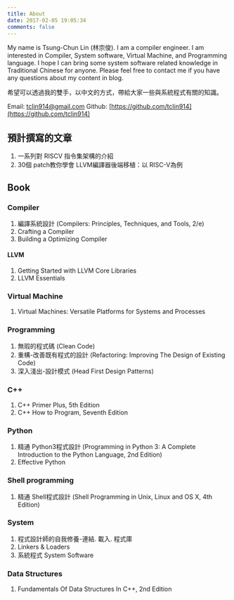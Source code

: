 ```yaml
---
title: About
date: 2017-02-05 19:05:34
comments: false
---
```


My name is Tsung-Chun Lin (林宗俊). I am a compiler engineer. I am interested in Compiler,
System software, Virtual Machine, and Programming language. I hope I can bring some system
software related knowledge in Traditional Chinese for anyone. Please feel free to contact me
 if you have any questions about my content in blog.

希望可以透過我的雙手，以中文的方式，帶給大家一些與系統程式有關的知識。

Email: tclin914@gmail.com
Github: [https://github.com/tclin914](https://github.com/tclin914)

## 預計撰寫的文章

1. 一系列對 RISCV 指令集架構的介紹
2. 30個 patch教你學會 LLVM編譯器後端移植：以 RISC-V為例

## Book

### Compiler

1. 編譯系統設計 (Compilers: Principles, Techniques, and Tools, 2/e)
2. Crafting a Compiler
3. Building a Optimizing Compiler

#### LLVM

1. Getting Started with LLVM Core Libraries
2. LLVM Essentials

### Virtual Machine

1. Virtual Machines: Versatile Platforms for Systems and Processes

### Programming

1. 無瑕的程式碼 (Clean Code)
2. 重構-改善既有程式的設計 (Refactoring: Improving The Design of Existing Code)
3. 深入淺出-設計模式 (Head First Design Patterns)

### C++

1. C++ Primer Plus, 5th Edition
2. C++ How to Program, Seventh Edition

### Python

1. 精通 Python3程式設計 (Programming in Python 3: A Complete Introduction to the Python Language, 2nd Edition)
2. Effective Python

### Shell programming

1. 精通 Shell程式設計 (Shell Programming in Unix, Linux and OS X, 4th Edition)

### System

1. 程式設計師的自我修養-連結. 載入. 程式庫
2. Linkers & Loaders
3. 系統程式 System Software

### Data Structures

1. Fundamentals Of Data Structures In C++, 2nd Edition
